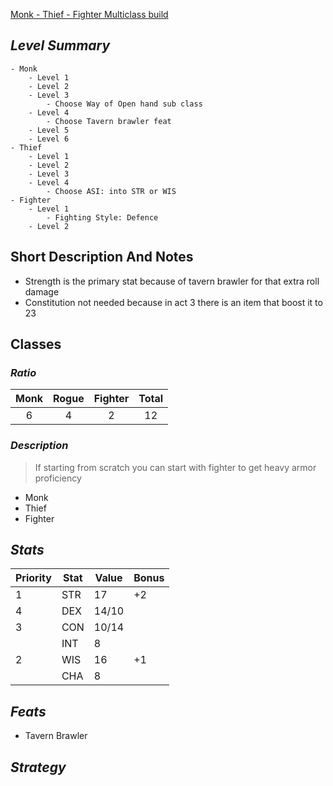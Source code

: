 [Monk - Thief - Fighter Multiclass build](https://www.youtube.com/watch?v=cppqU327Oe4)
## *Level Summary*

```dirtree
- Monk
	- Level 1
	- Level 2
	- Level 3
		- Choose Way of Open hand sub class
	- Level 4
		- Choose Tavern brawler feat
	- Level 5
	- Level 6
- Thief
	- Level 1
	- Level 2
	- Level 3
	- Level 4
		- Choose ASI: into STR or WIS
- Fighter
	- Level 1
		- Fighting Style: Defence
	- Level 2
```

## Short Description And Notes

- Strength is the primary stat because of tavern brawler for that extra roll damage
- Constitution not needed because in act 3 there is an item that boost it to 23

## Classes

### *Ratio*

|Monk|Rogue|Fighter|Total|
|:---:|:---:|:---:|:---:|
|6|4|2|12|

### *Description*

> If starting from scratch you can start with fighter to get heavy armor proficiency

- Monk
- Thief
- Fighter

## *Stats*

|Priority|Stat|Value|Bonus|
|---|---|---|--|
|1|STR|17|+2|
|4|DEX|14/10||
|3|CON|10/14||
||INT|8||
|2|WIS|16|+1|
||CHA|8||


## *Feats*

- Tavern Brawler




## *Strategy*